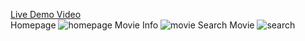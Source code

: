 <a href="https://www.linkedin.com/posts/piyush-tekwani-9423ba182_webdevelopment-frontend-html-activity-6809079161857036288-2KAM">Live Demo Video </a> <br>
Homepage
![homepage](https://user-images.githubusercontent.com/44114775/121999114-872ea100-cdca-11eb-9624-7a5679e8a6c9.png)
Movie Info
![movie](https://user-images.githubusercontent.com/44114775/121999145-8f86dc00-cdca-11eb-8d27-cc87a3bf9f35.png)
Search Movie
![search](https://user-images.githubusercontent.com/44114775/121999162-94e42680-cdca-11eb-90b4-02e351eaeac0.png)
